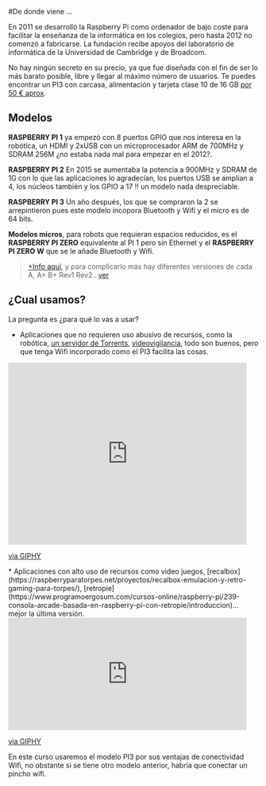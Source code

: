 #De donde viene ...

En 2011 se desarrolló la Raspberry Pi como ordenador de bajo coste para facilitar la enseñanza de la informática en los colegios, pero hasta 2012 no comenzó a fabricarse. La fundación recibe apoyos del laboratorio de informática de la Universidad de Cambridge y de Broadcom.

No hay ningún secreto en su precio, ya que fue diseñada con el fin de ser lo más barato posible, libre y llegar al máximo número de usuarios. Te puedes encontrar un PI3 con carcasa, alimentación y tarjeta clase 10 de 16 GB [por 50 € aprox](https://es.aliexpress.com/).

## Modelos

**RASPBERRY PI 1** ya empezó con 8 puertos GPIO que nos interesa en la robótica, un HDMI y 2xUSB con un microprocesador ARM de 700MHz y SDRAM 256M ¿no estaba nada mal para empezar en el 2012?. 

**RASPBERRY PI 2** En 2015 se aumentaba la potencia a 900MHz y SDRAM de 1G con lo que las aplicaciones lo agradecían, los puertos USB se amplian a 4, los núcleos también y los GPIO a 17 !! un modelo nada despreciable.

**RASPBERRY PI 3** Un año después, los que se compraron la 2 se arrepintieron pues este modelo incopora Bluetooth y Wifi y el micro es de 64 bits.

**Modelos micros**, para robots que requieran espacios reducidos, es el **RASPBERRY PI ZERO** equivalente al PI 1 pero sin Ethernet y el **RASPBERRY PI ZERO W** que se le añade Bluetooth y Wifi.

>[+Info aquí](https://www.luisllamas.es/modelos-de-raspberry-pi/), y para complicarlo más hay diferentes versiones de cada A, A+ B+ Rev1 Rev2.. [ver](https://www.raspberryshop.es/guia-completa-raspberry-pi.php#a27)

## ¿Cual usamos?

La pregunta es ¿para qué lo vas a usar?

* Aplicaciones que no requieren uso abusivo de recursos, como la robótica, [un servidor de Torrents](https://raspberryparatorpes.net/proyectos/instalar-y-configurar-un-descargador-de-torrents/), [videovigilancia](http://www.devlopez.com/es/camara-remota-super-simple-en-raspeberry-con-modulo-camera-pi-o-noir/), todo son buenos, pero que tenga Wifi incorporado como el PI3 facilita las cosas.
<iframe src="https://giphy.com/embed/MH680xjlXjtII" width="480" height="366" frameBorder="0" class="giphy-embed" allowFullScreen></iframe><p><a href="https://giphy.com/gifs/raspberry-MH680xjlXjtII">via GIPHY</a></p>
* Aplicaciones con alto uso de recursos como video juegos, [recalbox](https://raspberryparatorpes.net/proyectos/recalbox-emulacion-y-retro-gaming-para-torpes/), [retropie](https://www.programoergosum.com/cursos-online/raspberry-pi/239-consola-arcade-basada-en-raspberry-pi-con-retropie/introduccion)... mejor la última versión.
<iframe src="https://giphy.com/embed/WiGLW6zGIPUyY" width="480" height="226" frameBorder="0" class="giphy-embed" allowFullScreen></iframe><p><a href="https://giphy.com/gifs/raspberry-WiGLW6zGIPUyY">via GIPHY</a></p>

En este curso usaremos el modelo PI3 por sus ventajas de conectividad Wifi, no obstante si se tiene otro modelo anterior, habría que conectar un pincho wifi.




